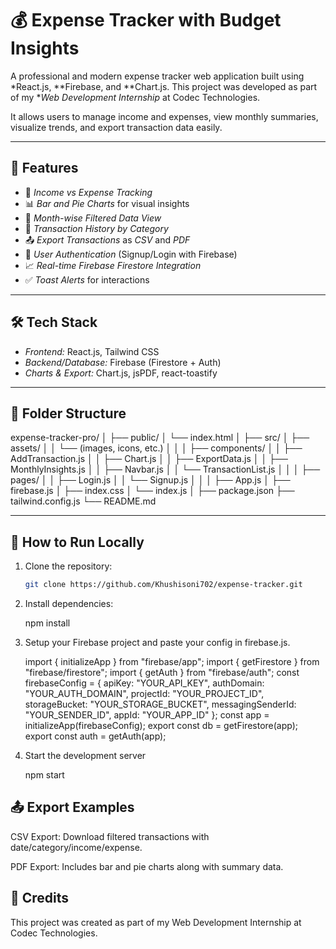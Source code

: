 # 💰 Expense Tracker with Budget Insights

A professional and modern expense tracker web application built using *React.js, **Firebase, and **Chart.js. This project was developed as part of my **Web Development Internship* at Codec Technologies.

It allows users to manage income and expenses, view monthly summaries, visualize trends, and export transaction data easily.

---

## 🚀 Features

- 📌 *Income vs Expense Tracking*
- 📊 *Bar and Pie Charts* for visual insights
- 📅 *Month-wise Filtered Data View*
- 📝 *Transaction History by Category*
- 📤 *Export Transactions* as *CSV* and *PDF*
- 🔐 *User Authentication* (Signup/Login with Firebase)
- 📈 *Real-time Firebase Firestore Integration*
- ✅ *Toast Alerts* for interactions

---

## 🛠 Tech Stack

- *Frontend:* React.js, Tailwind CSS
- *Backend/Database:* Firebase (Firestore + Auth)
- *Charts & Export:* Chart.js, jsPDF, react-toastify

---

## 📂 Folder Structure

expense-tracker-pro/
│
├── public/
│ └── index.html
│
├── src/
│ ├── assets/
│ │ └── (images, icons, etc.)
│ │
│ ├── components/
│ │ ├── AddTransaction.js
│ │ ├── Chart.js
│ │ ├── ExportData.js
│ │ ├── MonthlyInsights.js
│ │ ├── Navbar.js
│ │ └── TransactionList.js
│ │
│ ├── pages/
│ │ ├── Login.js
│ │ └── Signup.js
│ │
│ ├── App.js
│ ├── firebase.js
│ ├── index.css
│ └── index.js
│
├── package.json
├── tailwind.config.js
└── README.md

---

## 🧪 How to Run Locally

1. Clone the repository:
   ```bash
   git clone https://github.com/Khushisoni702/expense-tracker.git

2. Install dependencies:

    npm install

3. Setup your Firebase project and paste your config in firebase.js.

   import { initializeApp } from "firebase/app";
   import { getFirestore } from "firebase/firestore";
   import { getAuth } from "firebase/auth";
   const firebaseConfig = {
   apiKey: "YOUR_API_KEY",
   authDomain: "YOUR_AUTH_DOMAIN",
   projectId: "YOUR_PROJECT_ID",
   storageBucket: "YOUR_STORAGE_BUCKET",
   messagingSenderId: "YOUR_SENDER_ID",
   appId: "YOUR_APP_ID"
   };
   const app = initializeApp(firebaseConfig);
   export const db = getFirestore(app);
   export const auth = getAuth(app);

4. Start the development server

   npm start

## 📤 Export Examples
CSV Export: Download filtered transactions with date/category/income/expense.

PDF Export: Includes bar and pie charts along with summary data.

## 🙌 Credits
This project was created as part of my Web Development Internship at Codec Technologies.


